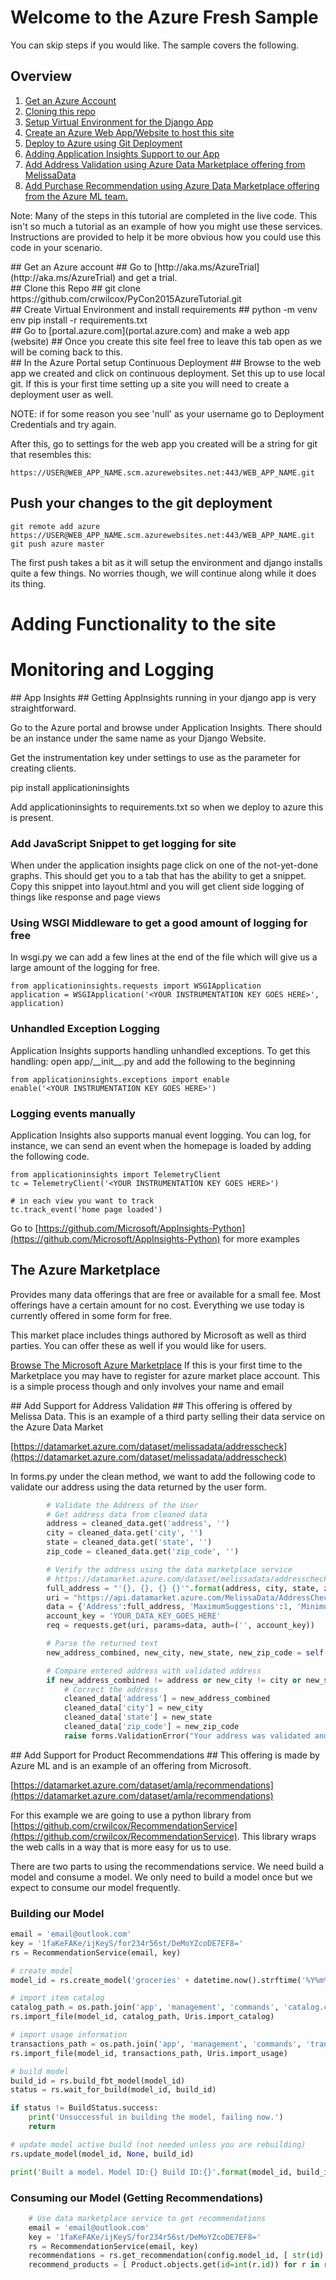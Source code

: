 # Welcome to the Azure Fresh Sample

You can skip steps if you would like.  The sample covers the following.
## Overview ##
1. [Get an Azure Account](#1)
2. [Cloning this repo](#2)
3. [Setup Virtual Environment for the Django App](#3)
4. [Create an Azure Web App/Website to host this site](#4)
5. [Deploy to Azure using Git Deployment](#5)
6. [Adding Application Insights Support to our App](#6)
7. [Add Address Validation using Azure Data Marketplace offering from MelissaData](#7)
8. [Add Purchase Recommendation using Azure Data Marketplace offering from the Azure ML team.](#8)

Note: Many of the steps in this tutorial are completed in the live code.  This isn't so much a tutorial as an example of how you might use these services.  Instructions are provided to help it be more obvious how you could use this code in your scenario.

<div id='1'/>
## Get an Azure account ##
Go to [http://aka.ms/AzureTrial](http://aka.ms/AzureTrial) and get a trial.

<div id='2'/>
## Clone this Repo ##
	git clone https://github.com/crwilcox/PyCon2015AzureTutorial.git

<div id='3'/>
## Create Virtual Environment and install requirements ##
	python -m venv env
	pip install -r requirements.txt

<div id='4'/>
## Go to [portal.azure.com](portal.azure.com) and make a web app (website) ##
Once you create this site feel free to leave this tab open as we will be coming back to this.

<div id='5'/>
## In the Azure Portal setup Continuous Deployment ##
Browse to the web app we created and click on continuous deployment.  Set this up to use local git.
If this is your first time setting up a site you will need to create a deployment user as well.

NOTE: if for some reason you see 'null' as your username go to Deployment Credentials and try again.

After this, go to settings for the web app you created will be a string for git that resembles this:
 
	https://USER@WEB_APP_NAME.scm.azurewebsites.net:443/WEB_APP_NAME.git

## Push your changes to the git deployment ##

	git remote add azure https://USER@WEB_APP_NAME.scm.azurewebsites.net:443/WEB_APP_NAME.git
	git push azure master

The first push takes a bit as it will setup the environment and django installs quite a few things.  No worries though, we will continue along while it does its thing.

# Adding Functionality to the site #
# Monitoring and Logging

<div id='6'/>
## App Insights ##
Getting AppInsights running in your django app is very straightforward.

Go to the Azure portal and browse under Application Insights.  There should be an instance under the same name as your Django Website.

Get the instrumentation key under settings to use as the parameter for creating clients.

pip install applicationinsights

Add applicationinsights to requirements.txt so when we deploy to azure this is present.

### Add JavaScript Snippet to get logging for site ###
When under the application insights page click on one of the not-yet-done graphs.  This should get you to a tab that has the ability to get a snippet.  Copy this snippet into layout.html and you will get client side logging of things like response and page views

### Using WSGI Middleware to get a good amount of logging for free ###

In wsgi.py we can add a few lines at the end of the file which will give us a large amount of the logging for free.

	from applicationinsights.requests import WSGIApplication
	application = WSGIApplication('<YOUR INSTRUMENTATION KEY GOES HERE>', application)

### Unhandled Exception Logging ###
Application Insights supports handling unhandled exceptions.  To get this handling: open app/\_\_init\_\_.py and add the following to the beginning

	from applicationinsights.exceptions import enable
	enable('<YOUR INSTRUMENTATION KEY GOES HERE>')

### Logging events manually ###
Application Insights also supports manual event logging.  You can log, for instance, we can send an event when the homepage is loaded by adding the following code.
	
	from applicationinsights import TelemetryClient
	tc = TelemetryClient('<YOUR INSTRUMENTATION KEY GOES HERE>')
	
	# in each view you want to track
    tc.track_event('home page loaded')

Go to [https://github.com/Microsoft/AppInsights-Python](https://github.com/Microsoft/AppInsights-Python) for more examples

## The Azure Marketplace ##
Provides many data offerings that are free or available for a small fee.  Most offerings have a certain amount for no cost.  Everything we use today is currently offered in some form for free.

This market place includes things authored by Microsoft as well as third parties.  You can offer these as well if you would like for users.

[Browse The Microsoft Azure Marketplace](https://datamarket.azure.com/browse)
If this is your first time to the Marketplace you may have to register for azure market place account. This is a simple process though and only involves your name and email

<div id='7'/>
## Add Support for Address Validation ##
This offering is offered by Melissa Data.  This is an example of a third party selling their data service on the Azure Data Market

[https://datamarket.azure.com/dataset/melissadata/addresscheck](https://datamarket.azure.com/dataset/melissadata/addresscheck)

In forms.py under the clean method, we want to add the following code to validate our address using the data returned by the user form.

```python
		# Validate the Address of the User
        # Get address data from cleaned data
        address = cleaned_data.get('address', '')
        city = cleaned_data.get('city', '')
        state = cleaned_data.get('state', '')
        zip_code = cleaned_data.get('zip_code', '')

        # Verify the address using the data marketplace service
        # https://datamarket.azure.com/dataset/melissadata/addresscheck
        full_address = "'{}, {}, {} {}'".format(address, city, state, zip_code)
        uri = "https://api.datamarket.azure.com/MelissaData/AddressCheck/v1/SuggestAddresses"
        data = {'Address':full_address, 'MaximumSuggestions':1, 'MinimumConfidence':0.25}
        account_key = 'YOUR_DATA_KEY_GOES_HERE'
        req = requests.get(uri, params=data, auth=('', account_key))

        # Parse the returned text
        new_address_combined, new_city, new_state, new_zip_code = self.parse_ugly_xml(req.text)

        # Compare entered address with validated address
        if new_address_combined != address or new_city != city or new_state != state or new_zip_code != zip_code:
            # Correct the address
            cleaned_data['address'] = new_address_combined
            cleaned_data['city'] = new_city
            cleaned_data['state'] = new_state
            cleaned_data['zip_code'] = new_zip_code
            raise forms.ValidationError("Your address was validated and updated with corrected content.  Please submit again if it is correct.")
```

<div id='8'/>
## Add Support for Product Recommendations ##
This offering is made by Azure ML and is an example of an offering from Microsoft.

[https://datamarket.azure.com/dataset/amla/recommendations](https://datamarket.azure.com/dataset/amla/recommendations)

For this example we are going to use a python library from [https://github.com/crwilcox/RecommendationService](https://github.com/crwilcox/RecommendationService).  This library wraps the web calls in a way that is more easy for us to use.

There are two parts to using the recommendations service.  We need build a model and consume a model. We only need to build a model once but we expect to consume our model frequently.

### Building our Model

```python
email = 'email@outlook.com'
key = '1faKeFAKe/ijKeyS/for234r56st/DeMoYZcoDE7EF8='
rs = RecommendationService(email, key)

# create model
model_id = rs.create_model('groceries' + datetime.now().strftime('%Y%m%d%H%M%S'))

# import item catalog
catalog_path = os.path.join('app', 'management', 'commands', 'catalog.csv')
rs.import_file(model_id, catalog_path, Uris.import_catalog)

# import usage information
transactions_path = os.path.join('app', 'management', 'commands', 'transactions.csv')
rs.import_file(model_id, transactions_path, Uris.import_usage)

# build model
build_id = rs.build_fbt_model(model_id)
status = rs.wait_for_build(model_id, build_id)

if status != BuildStatus.success:
    print('Unsuccessful in building the model, failing now.')
    return

# update model active build (not needed unless you are rebuilding)
rs.update_model(model_id, None, build_id)

print('Built a model. Model ID:{} Build ID:{}'.format(model_id, build_id))
```

### Consuming our Model (Getting Recommendations)

```python
 	# Use data marketplace service to get recommendations
	email = 'email@outlook.com'
	key = '1faKeFAKe/ijKeyS/for234r56st/DeMoYZcoDE7EF8='
    rs = RecommendationService(email, key)
    recommendations = rs.get_recommendation(config.model_id, [ str(id) ])
    recommend_products = [ Product.objects.get(id=int(r.id)) for r in recommendations ]
```